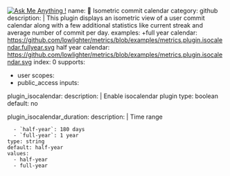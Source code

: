 [![Ask Me Anything !](https://img.shields.io/badge/Ask%20me-anything-1abc9c.svg)](https://GitHub.com/xahurs/xahurs)
name: 📅 Isometric commit calendar
category: github
description: |
  This plugin displays an isometric view of a user commit calendar along with a few additional statistics like current streak and average number of commit per day.
examples:
  +full year calendar: https://github.com/lowlighter/metrics/blob/examples/metrics.plugin.isocalendar.fullyear.svg
  half year calendar: https://github.com/lowlighter/metrics/blob/examples/metrics.plugin.isocalendar.svg
index: 0
supports:
  - user
scopes:
  - public_access
inputs:

  plugin_isocalendar:
    description: |
      Enable isocalendar plugin
    type: boolean
    default: no

  plugin_isocalendar_duration:
    description: |
      Time range

      - `half-year`: 180 days
      - `full-year`: 1 year
    type: string
    default: half-year
    values:
      - half-year
      - full-year
